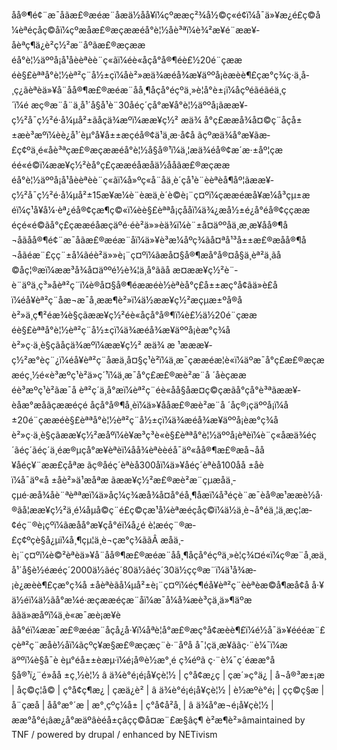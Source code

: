åå®¶é¢¨æ¯åãæ£®æéæ¨åæä½åå¥ï¼çºææç²¾å½©ç«é¢ï¼å¯ä»¥æ¿é£ç©å¼èªéçåç©åï¼çºæåæ£®æçææéå°è¦½åè³ªï¼è¾²æ¥­é¨ææ¥­åèªç¶ä¿è²ç½²æ¨åºãæ£®æçææéå°è¦½äººå¡å¹åèèªè­è¨ç«ãï¼éè«åçå°å®¶éè£½20é¨çææéè§£èªªå°è¦½èª²ç¨å½±çï¼åè²»æä¾æéå¾æ¥­äººå¡èæèè¶£çæ°ç¾ç·ä¸å­¸ç¿ãèªè­ä»¥å¨åå®¶æ£®æéæ¨åå¸¶åçå°éçºä¸»è¦å°è±¡ï¼åçºéãéãéä¸ç´ï¼é æç®æ¨å¨ä¸å¹´å§å¹è¨30åéç´çå°æ¥­å°è¦½äººå¡ãææ¥­ç½²å¯ç½²é·å¼µå²±ãåçä¾æºï¼ææ¥­ç½² æä¾
å°ç£ææå¾å¤©ç¨åçå±±æè³æºï¼èè¿å¹´èµ°å¥å±±æçéå®¢ä¹ä¸æ·å¢å ãçºæä¾å°æ¥­ãæ­£ç¢ºä¸é«åè³ªçæ£®æçææéå°è¦½å§å®¹ï¼ä¸¦æä¾éå®¢æ´æ·±åº¦çæéé«é©ï¼ææ¥­ç½²èå°ç£çææéåæåä½ååãæ£®æçææéå°è¦½äººå¡å¹åèèªè­è¨ç«ãï¼å»ºç«å¨åä¸è´çå¹è¨èèªè­å¶åº¦ãææ¥­ç½²å¯ç½²é·å¼µå²±15æ¥æ¼è¨èæä¸­è´è©è¡¨ç¤ºï¼çææéæå¥æ¼å³çµ±æéï¼ç¹å¥å¼·èª¿éå®¢çæ¶ç©«ï¼èè§£èªªå¡çååï¼ä¾¿æå½±é¿å°éå®¢ççææéçé«é©ãå°ç£çææéåæçäºé·é­è²ä»»èä¾ï¼è¨±å¤äººåä¸æ¸æ¥åå®¶å¬åãåå®¶é¢¨æ¯åãæ£®æéæ¨åï¼ä»¥è³æ¼åºç¾ãå¤ªå¹³å±±æ£®æåå®¶å¬åãéæ¨£çç¨±å¼ãé­è²ä»»è¡¨ç¤ºï¼ãæå¤§å®¶æå°å®¤å§ä¸èª²ä¸ãå©åç¦®æï¼ææ³å¾å¤äººé½è¾¦ä¸å°ããå æ­¤ææ¥­ç½²è¨­è¨äºä¸ç³»åèª²ç¨ï¼è®å¤§å®¶éææéè½èªè­å°ç£å±±æç°å¢ãä»è£åï¼éå¥èª²ç¨åæ¬æ¯å¸ææ¶è²»ï¼ä½ææ¥­ç½²æçµæ±ºå®åè²»ä¸ç¶²éæ¾è§çãææ¥­ç½²éè«åçå°å®¶ï¼è£½ä½20é¨çææéè§£èªªå°è¦½èª²ç¨å½±çï¼ä¾æéå¾æ¥­äººå¡èæ°ç¾åè²»ç·ä¸è§çãåçä¾æºï¼ææ¥­ç½² æä¾
æ ¹æææ¥­ç½²æ°èç¨¿ï¼éå¥èª²ç¨åæä¸å¤§ç¹è²ï¼ä¸æ¯çææéæ¦è«ï¼äºæ¯å°ç£æ£®æçææéç¸½é«è³æºç¹è²ä»ç´¹ï¼ä¸æ¯å°ç£æ£®æè²æ¨å ´åèçææéè³æºç¹è²ãæ¯å èª²ç´ä¸å°æï¼èª²ç¨éè«åå§åæ¤ç©çæãå°çå°è³ªãææ¥­èåæ°æåãçææéç­é åçå°å®¶å­¸èï¼ä»¥ååæ£®æè²æ¨å ´åç®¡çäººå¡ï¼å±20é¨çææéè§£èªªå°è¦½èª²ç¨å½±çï¼ä¾æéå¾æ¥­äººå¡èæ°ç¾åè²»ç·ä¸è§çãææ¥­ç½²æåºï¼è¥æ³ç³è«è§£èªªå°è¦½äººå¡èªè­ï¼è¨ç«åæä¾éç´ãéç´ãéç´ä¸éæ®µçå°æ¥­èªè­ï¼åå¾èªè­èéå¯äº«åå®¶æ£®æå¬åå¥åéç¥¨ææ£ç­åªæ ãç®åéç´èªè­å300åï¼ä»¥åéç´èªè­å100åå ±åèï¼å¯äº«å ±åè²»ä¹æåªæ ãææ¥­ç½²æ£®æè²æ¨çµæåä¸­çµé·æå¾åè¨ªèªªæï¼ä»åç¼ç¾æå¾å¤å°éå¸¶åæï¼å³éçè¨æ¯èå®æ¹ææè½å·®ãå¦ææ¥­ç½²ä¸é¼åµå©ç¨é£ç©ç­æ¹å¼èªæéçåç©ï¼ä½ä¸è¬å°éä¸¦ä¸æç¦æ­¢éç¨®è¡çºï¼ãæåå°æ¥­çå°éï¼å¿é è¦æéç¨®æ­£ç¢ºçè§å¿µï¼å¸¶çµ¦ä¸è¬çæ°ç¾ããÂ æåä¸­è¡¨ç¤ºï¼è©²èªè­ä»¥å¨åå®¶æ£®æéæ¨åå¸¶åçå°éçºä¸»è¦ç¾¤é«ï¼ç®æ¨å¸æä¸å¹´å§è½éæéç´2000ä½ãéç´80ä½ãéç´30ä½çç®æ¨ï¼ä¹å¾æ­¡è¿æèè¶£çæ°ç¾å ±åèªè­ãå¼µå²±è¡¨ç¤ºï¼éç¶éå¥èª²ç¨èèªè­æ©å¶æå¢å å·¥ä½éï¼ä½ãå°æ¼é·æçææéçæ¨åï¼æ¯å¼å¾æè³çä¸ä»¶äºæããä»æåºï¼ä¸è«æ¯æè¡æ¥­èãå°éï¼ææ¯æ£®æéæ¨åçå¿å·¥ï¼åªè¦å°æ£®æç°å¢æèè¶£ï¼é½å¯ä»¥éééæ¨£çèª²ç¨æåè½åï¼ãçºç¥æ§æ£®æçæç¨è·¨åºå å¯¦çä¸æ­¥ããç·¨è¼¯ï¼æäººï¼è§å¯è
èµ°éå±±èæµ·ï¼é¡å®è½æ°¸é ç¾éºã
ç·¨è¼¯ç´éææ°å§å®¹ï¿¨é»å­å ±ç¸½è¦½
â ä¾è­°é¡é¡å¥çè¦½ | ç°å¢æ¿ç­ | çæ´»ç°ä¿ | å¬å®³æ±¡æ | åç©ç¦å© | ç°å¢ç¶æ¿ | çæä¿è² |
â ä¾è­°é¡é¡å¥çè¦½ | è½æºè­°é¡ | çç©ç§æ | å¨çæå | åå°æ°´æ | æ°¸çºç¼å± | ç°å¢å²å­¸ |
â ä¾å°æ¬é¡å¥çè¦½ | ææ°å°é¡âæ¿å°æäºâèéå±çâçç©å¤æ¨£æ§âç¶ è²æ¶è²»âmaintained by TNF / powered by drupal / enhanced by NETivism